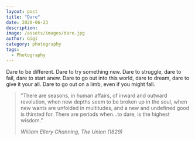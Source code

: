 ```yaml
---
layout: post
title: "Dare"
date: 2020-06-23
description:
image: /assets/images/dare.jpg
author: Gigi
category: photography
tags:
  - Photography
---
```


Dare to be different. Dare to try something new. Dare to struggle, dare to fail, dare to start anew. Dare to go out into this world, dare to dream, dare to give it your all. Dare to go out on a limb, even if you might fall.

> "There are seasons, in human affairs, of inward and outward revolution, when new depths seem
> to be broken up in the soul, when new wants are unfolded in multitudes, and a new and
> undefined good is thirsted for. There are periods when...to dare, is the highest wisdom."
>
> <cite>William Ellery Channing, The Union (1829)</cite>
